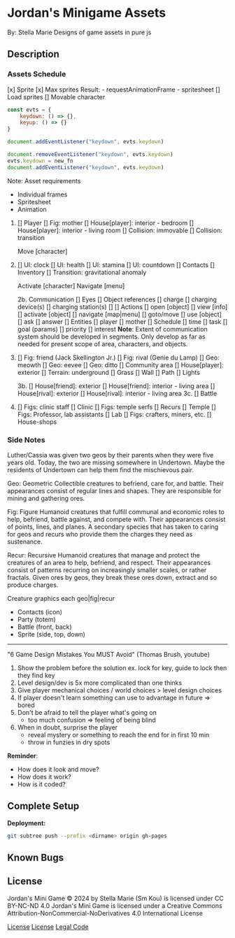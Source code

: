 # Jordan's Minigame Assets

By: Stella Marie
Designs of game assets in pure js

## Description

### Assets Schedule
[x] Sprite
[x] Max sprites
    Result:
    - requestAnimationFrame
    - spritesheet
[]  Load sprites
[]  Movable character

```js
const evts = {
    keydown: () => {},
    keyup: () => {}
}

document.addEventListener("keydown", evts.keydown)

document.removeEventListener("keydown", evts.keydown)
evts.keydown = new_fn
document.addEventListener("keydown", evts.keydown)
```

Note: Asset requirements
- Individual frames
- Spritesheet
- Animation

1.  []  Player
    []  Fig: mother
    []  House[player]: interior - bedroom
    []  House[player]: interior - living room
    []  Collision: immovable
    []  Collision: transition

    Move [character]

2.  []  UI: clock
    []  UI: health
    []  UI: stamina
    []  UI: countdown
    []  Contacts
    []  Inventory
    []  Transition: gravitational anomaly

    Activate [character]
    Navigate [menu]

    2b. Communication
        []  Eyes
        []  Object references
            []  charge
            []  charging device(s)
            []  charging station(s)
            []
        []  Actions
            []  open [object]
            []  view [info]
            []  activate [object]
            []  navigate [map|menu]
            []  goto/move
            []  use [object]
            []  ask
            []  answer
        []  Entities
            []  player
            []  mother
        []  Schedule
            []  time
            []  task
            []  goal (params)
            []  priority
            []  interest
        **Note**: Extent of communication system should be developed in segments. Only develop as far as needed for present scope of area, characters, and objects.

3.  []  Fig: friend (Jack Skellington Jr.)
    []  Fig: rival (Genie du Lamp)
    []  Geo: meowth
    []  Geo: eevee
    []  Geo: ditto
    []  Community area
    []  House[player]: exterior
    []  Terrain: underground
        []  Grass
        []  Wall
        []  Path
        []  Lights

    3b. []  House[friend]: exterior
        []  House[friend]: interior - living area
        []  House[rival]: exterior
        []  House[rival]: interior - living area
    3c. []  Battle

4.  []  Figs: clinic staff
    []  Clinic
    []  Figs: temple serfs
    []  Recurs
    []  Temple
    []  Figs: Professor, lab assistants
    []  Lab
    []  Figs: crafters, miners, etc.
    []  House-shops

### Side Notes
Luther/Cassia was given two geos by their parents when they were five years old. Today, the two are missing somewhere in Undertown. Maybe the residents of Undertown can help them find the mischievous pair.

Geo: Geometric
Collectible creatures to befriend, care for, and battle. Their appearances consist of regular lines and shapes. They are responsible for mining and gathering ores.

Fig: Figure
Humanoid creatures that fulfill communal and economic roles to help, befriend, battle against, and compete with. Their appearances consist of points, lines, and planes. A secondary species that has taken to caring for geos and recurs who provide them the charges they need as sustenance.

Recur: Recursive
Humanoid creatures that manage and protect the creatures of an area to help, befriend, and respect. Their appearances consist of patterns recurring on increasingly smaller scales, or rather fractals. Given ores by geos, they break these ores down, extract and so produce charges.

Creature graphics each geo|fig|recur
- Contacts (icon)
- Party (totem)
- Battle (front, back)
- Sprite (side, top, down)

---

"6 Game Design Mistakes You MUST Avoid" (Thomas Brush, youtube)
1. Show the problem before the solution
   ex. lock for key, guide to lock then they find key
2. Level design/dev is 5x more complicated than one thinks
3. Give player mechanical choices / world choices > level design choices
4. If player doesn't learn something can use to advantage in future => bored
5. Don't be afraid to tell the player what's going on
   - too much confusion => feeling of being blind
6. When in doubt, surprise the player
   - reveal mystery or something to reach the end for in first 10 min
   - throw in funzies in dry spots

**Reminder**:
- How does it look and move?
- How does it work?
- How is it coded?

## Complete Setup

**Deployment:** 
```bash
git subtree push --prefix <dirname> origin gh-pages
```

## Known Bugs

## License

Jordan's Mini Game © 2024 by Stella Marie (Sm Kou) is licensed under CC BY-NC-ND 4.0
Jordan's Mini Game is licensed under a Creative Commons Attribution-NonCommercial-NoDerivatives 4.0 International License

[License](./LICENSE)
[License](https://creativecommons.org/licenses/by-nc-nd/4.0/)
[Legal Code](https://creativecommons.org/licenses/by-nc-nd/4.0/legalcode.en)
